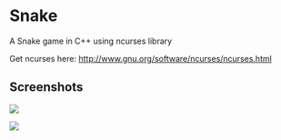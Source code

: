 # Snake

A Snake game in C++ using ncurses library

Get ncurses here: http://www.gnu.org/software/ncurses/ncurses.html

## Screenshots

![](http://i.imgur.com/hXhZhVC.jpg)

![](http://i.imgur.com/NI0Jpha.jpg)

